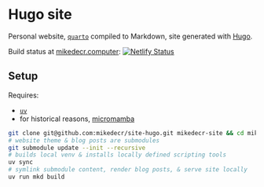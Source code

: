 # Hugo site

Personal website, [`quarto`](https://quarto.org/) compiled to Markdown, site generated with [Hugo](https://gohugo.io/).

Build status at [mikedecr.computer](https://mikedecr.computer/): [![Netlify Status](https://api.netlify.com/api/v1/badges/fbc483b6-8147-45ad-9e78-f11e6e5d1e53/deploy-status)](https://app.netlify.com/sites/mikedecr/deploys)


## Setup

Requires: 

- [`uv`](https://docs.astral.sh/uv/pip/packages/)
- for historical reasons, [micromamba](https://mamba.readthedocs.io/en/latest/installation/micromamba-installation.html)

```sh
git clone git@github.com:mikedecr/site-hugo.git mikedecr-site && cd mikedecr-site
# website theme & blog posts are submodules
git submodule update --init --recursive
# builds local venv & installs locally defined scripting tools
uv sync
# symlink submodule content, render blog posts, & serve site locally
uv run mkd build
```

